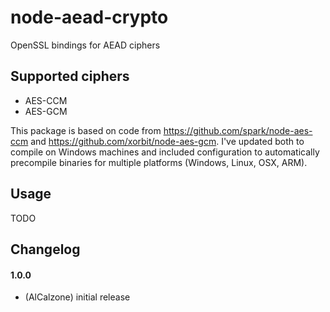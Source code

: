 # node-aead-crypto
OpenSSL bindings for AEAD ciphers

## Supported ciphers
* AES-CCM
* AES-GCM

This package is based on code from https://github.com/spark/node-aes-ccm and https://github.com/xorbit/node-aes-gcm.
I've updated both to compile on Windows machines and included configuration to automatically precompile binaries for multiple platforms (Windows, Linux, OSX, ARM).

## Usage
TODO

## Changelog

#### 1.0.0
* (AlCalzone) initial release